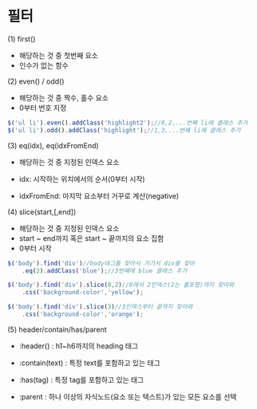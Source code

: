 # 필터

(1) first()

- 해당하는 것 중 첫번째 요소
- 인수가 없는 함수

(2) even() / odd()

- 해당하는 것 중 짝수, 홀수 요소
- 0부터 번호 지정

```javascript
$('ul li').even().addClass('highlight2');//0,2,...번째 li에 클래스 추가
$('ul li').odd().addClass('highlight');//1,3,...번째 li에 클래스 추가
```

(3) eq(idx), eq(idxFromEnd)

- 해당하는 것 중 지정된 인덱스 요소
- idx: 시작하는 위치에서의 순서(0부터 시작)

- idxFromEnd: 마지막 요소부터 거꾸로 계산(negative)

(4) slice(start,[,end])

- 해당하는 것 중 지정된 인덱스 요소
- start ~ end까지 혹은 start ~ 끝까지의 요소 집함
- 0부터 시작

```javascript
$('body').find('div')//body태그를 찾아서 거기서 div를 찾아
    .eq(2).addClass('blue');//3번째에 blue 클래스 추가

$('body').find('div').slice(0,2)//0에서 2인덱스(2는 불포함)까지 찾아와
    .css('background-color','yellow');

$('body').find('div').slice(3)//3인덱스부터 끝까지 찾아와
    .css('background-color','orange');
```



(5) header/contain/has/parent

- :header() : h1~h6까지의 heading 태그
- :contain(text) : 특정 text를 포함하고 있는 태그

- :has(tag) : 특정 tag를 포함하고 있는 태그
- :parent : 하나 이상의 자식노드(요소 또는 텍스트)가 있는 모든 요소를 선택